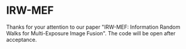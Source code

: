 # IRW-MEF
Thanks for your attention to our paper "IRW-MEF: Information Random Walks for Multi-Exposure Image Fusion". The code will be open after acceptance.
